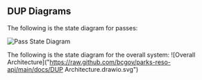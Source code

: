 ## DUP Diagrams

The following is the state diagram for passes:

![Pass State Diagram](https://raw.github.com/bcgov/parks-reso-api/main/docs/StateDiagramForPasses.svg)

The following is the state diagram for the overall system:
![Overall Architecture]("https://raw.github.com/bcgov/parks-reso-api/main/docs/DUP Architecture.drawio.svg")
